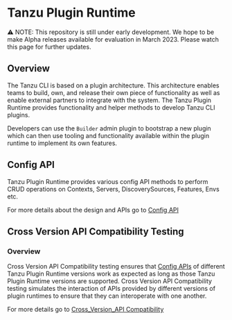 # Tanzu Plugin Runtime

:warning: NOTE: This repository is still under early development. We hope to be
make Alpha releases available for evaluation in March 2023.  Please watch this
page for further updates.

## Overview

The Tanzu CLI is based on a plugin architecture. This architecture enables teams to build, own, and release their own piece of functionality as well as enable external partners to integrate with the system. The Tanzu Plugin Runtime provides functionality and helper methods to develop Tanzu CLI plugins.

Developers can use the `Builder` admin plugin to bootstrap a new plugin which can then use tooling and functionality available within the plugin runtime to implement its own features.

## Config API

Tanzu Plugin Runtime provides various config API methods to perform CRUD operations on Contexts, Servers, DiscoverySources, Features, Envs etc.

For more details about the design and APIs go to [Config API](docs/config.md)

## Cross Version API Compatibility Testing

### Overview

Cross Version API Compatibility testing ensures that [Config APIs](docs/config.md) of different Tanzu Plugin Runtime versions work as expected as long as those Tanzu Plugin Runtime versions are supported.
Cross Version API Compatibility testing simulates the interaction of APIs provided by different versions of plugin runtimes to ensure that they can interoperate with one another.

For more details go to [Cross_Version_API Compatibility](./test/CROSS_VERSION_API_COMPATIBILITY.md)
